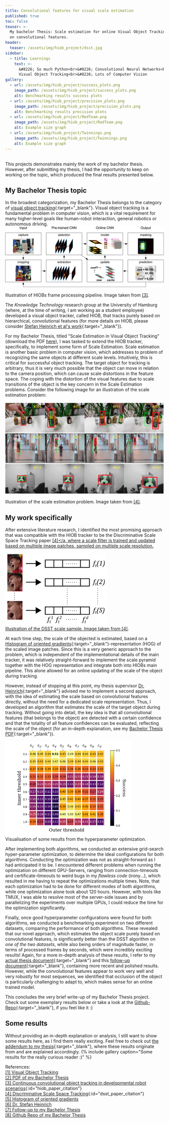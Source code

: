 ```yaml
---
title: Convolutional features for visual scale estimation
published: true
toc: false
teaser: >-
  My bachelor Thesis: Scale estimation for online Visual Object Tracking based
  on convolutional features.
header:
  teaser: /assets/img/hiob_project/dsst.jpg
sidebar:
  - title: Learnings
    text: >-
      &#8226; So much Python<br>&#8226; Convolutional Neural Networks<br>&#8226;
      Visual Object Tracking<br>&#8226; Lots of Computer Vision
gallery:
  - url: /assets/img/hiob_project/success_plots.png
    image_path: /assets/img/hiob_project/success_plots.png
    alt: Benchmarking results success plots
  - url: /assets/img/hiob_project/precision_plots.png
    image_path: /assets/img/hiob_project/precision_plots.png
    alt: Benchmarking results precision plots
  - url: /assets/img/hiob_project/RedTeam.png
    image_path: /assets/img/hiob_project/RedTeam.png
    alt: Example size graph
  - url: /assets/img/hiob_project/Twinnings.png
    image_path: /assets/img/hiob_project/Twinnings.png
    alt: Example size graph
---
```

<br>
This projects demonstrates mainly the work of my bachelor thesis. However, after
submitting my thesis, I had the opportunity to keep on working on the topic, which
produced the final results presented below.  

## My Bachelor Thesis topic

In the broadest categorization, my Bachelor Thesis belongs to the category of [visual object tracking](https://liu.se/en/article/visuell-objektfoljning){:target="_blank"}. Visual object tracking is a fundamental problem in computer vision, which is a vital requirement for many higher-level goals like human-robot interaction, general robotics or autonomous driving. ![HIOB schematic view](/assets/img/hiob_project/hiob_2.jpg)
<figcaption>Illustration of HIOBs frame processing pipeline. Image taken from <a href="#hiob_paper_citation">[3]</a>.</figcaption>

The _Knowledge Technology_ research group at the University of Hamburg (where, at the time of writing, I am working as a student employee) developed a visual object tracker, called HIOB, that tracks purely based on hierarchical, convolutional features (for more details on HIOB, please consider [Stefan Heinrich et al's work](https://www.sciencedirect.com/science/article/pii/S0925231219301523){:target="_blank"}).

For my Bachelor Thesis, titled "Scale Estimation in Visual Object Tracking" (download the PDF [here](/assets/img/hiob_project/FinnRietzBscThesis.pdf)), I was tasked to extend the HIOB tracker, specifically, to implement some form of Scale Estimation. Scale estimation is another basic problem in computer vision, which addresses to problem of recognizing the same objects at different scale levels. Intuitively, this is critical for successful object tracking. The target object for tracking is arbitrary, thus it is very much possible that the object can move in relation to the camera position, which can cause scale distortions in the feature space. The coping with the distortion of the visual features due to scale transitions of the object is the key concern in the Scale Estimation problems. Consider the following image for an illustration of the scale estimation problem:<br><br>
![Illustration of scale estimation problem](/assets/img/hiob_project/dsst.png)
<figcaption>Illustration of the scale estimation problem. Image taken from <a href="#dsst_paper_citation">[4]</a>.</figcaption>

## My work specifically

After extensive literature research, I identified the most promising approach that was compatible with the HIOB tracker to be the Discriminative Scale Space Tracking paper <a href="#dsst_paper_citation">[4]</a, where a scale filter is trained and updated based on multiple image patches, sampled on multiple scale resolution.

<img class="align-left" src="/assets/img/hiob_project/dsst_sample.png" />
<figcaption>Illustration of the DSST scale sample. Image taken from <a href="#dsst_paper_citation">[4]</a>.</figcaption>

At each time step, the scale of the objected is estimated, based on a [Histogram of oriented gradients](https://de.wikipedia.org/wiki/Histogram_of_oriented_gradients){:target="_blank"}-representation (HOG) of the scaled image patches. Since this is a very generic approach to the problem, which is independent of the implementational details of the main tracker, it was relatively straight-forward to implement the scale pyramid together with the HOG representation and integrate both into HIOBs main pipeline. This alone allowed for an online updating of the scale of the object during tracking.

However, instead of stopping at this point, my thesis supervisor [Dr. Heinrich](https://www.inf.uni-hamburg.de/en/inst/ab/wtm/people/heinrich.html){:target="_blank"} advised me to implement a second approach, with the idea of estimating the scale based on convolutional features directly, without the need for a dedicated scale representation. Thus, I developed an algorithm that estimates the scale of the target object during tracking. Without going into detail, the key idea is that all convolutional features (that belongs to the object) are detected with a certain confidence and that the totality of all feature confidences can be evaluated, reflecting the scale of the object (for an in-depth explanation, see my [Bachelor Thesis PDF](/assets/img/hiob_project/FinnRietzBscThesis.pdf){:target="_blank"}).

<img class="align-right" src="/assets/img/hiob_project/heatmap.png" style="width:400px"/>
<figcaption>Visualisation of some results from the hyperparameter optimization.</figcaption>

After implementing both algorithms, we conducted an extensive grid-search hyper-parameter optimization, to determine the ideal configurations for both algorithms. Conducting the optimization was not as straight-forward as I had anticipated it to be. I encountered different problems when running the optimization on different GPU-Servers, ranging from connection-timeouts and certificate-timeouts to weird bugs in my _flawless code_ (irony...), which resulted in me having to repeat the optimizations multiple times. Note, that each optimization had to be done for different modes of both algorithms, while one optimization alone took about 120 hours. However, with tools like TMUX, I was able to resolve most of the server-side issues and by parallelizing the experiments over multiple GPUs, I could reduce the time for the optimization significantly.

Finally, once good hyperparameter configurations were found for both algorithms, we conducted a benchmarking experiment on two different datasets, comparing the performance of both algorithms. These revealed that our novel approach, which estimates the object scale purely based on convolutional features, is significantly better than the DSST algorithm on *one of the two datasets*, while also being orders of magnitude faster, in terms of processed frames by seconds, which were incredibly exciting results! Again, for a more in-depth analysis of these results, I refer to my [actual thesis document](/assets/img/hiob_project/FinnRietzBscThesis.pdf){:target="_blank"} and this [follow-up document](/assets/img/hiob_project/FinnRietzBscThesisAddendum.pdf){:target="_blank"}, containing more recent and polished results. However, while the convolutional features appear to work very well and very robustly for most sequences, we identified that occlusion of the object is particularly challenging to adapt to, which makes sense for an online trained model.

This concludes the very brief write-up of my Bachelor Thesis project. Check out some exemplary results below or take a look at the [Github-Repo](https://github.com/frietz58/se_hiob){:target="_blank"}, if you feel like it :)

## Some results
Without providing an in-depth explanation or analysis, I still want to show some results here, as I find them really exciting. Feel free to check out [the addendum to my thesis](/assets/img/hiob_project/FinnRietzBscThesisAddendum.pdf){:target="_blank"}, where these results originate from and are explained accordingly.
{% include gallery caption="Some results for the really curious reader :)" %}

References:<br>
[[1] Visual Object Tracking](https://liu.se/en/article/visuell-objektfoljning)<br>
[[2] PDF of my Bachelor Thesis](/assets/img/hiob_project/FinnRietzBscThesis.pdf)<br>
[[3] Continuous convolutional object tracking in developmental robot scenarios](https://www.sciencedirect.com/science/article/pii/S0925231219301523){:id="hiob_paper_citation"}<br>
[[4] Discriminative Scale Space Tracking](https://arxiv.org/pdf/1609.06141.pdf){:id="dsst_paper_citation"}<br>
[[5] Histogram of oriented gradients](https://de.wikipedia.org/wiki/Histogram_of_oriented_gradients)<br>
[[6] Dr. Stefan Heinrich](https://www.inf.uni-hamburg.de/en/inst/ab/wtm/people/heinrich.html)<br>
[[7] Follow-up to my Bachelor Thesis](/assets/img/hiob_project/FinnRietzBscThesisAddendum.pdf)<br>
[[8] Github Repo of my Bachelor Thesis](https://github.com/frietz58/se_hiob)<br>
